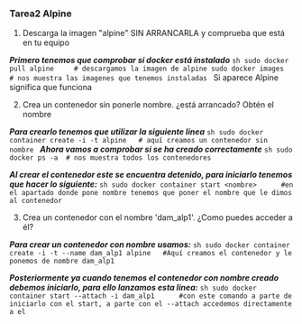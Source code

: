  ### Tarea2 Alpine ###
1. Descarga la imagen "alpine" SIN ARRANCARLA y comprueba que está en tu equipo

 ***Primero tenemos que comprobar si docker está instalado***
    ```sh
    sudo docker pull alpine     # descargamos la imagen de alpine
    sudo docker images          # nos muestra las imagenes que tenemos instaladas
    ```
Si aparece Alpine significa que funciona

2. Crea un contenedor sin ponerle nombre. ¿está arrancado? Obtén el nombre

  ***Para crearlo tenemos que utilizar la siguiente linea***
    ```sh
    sudo docker container create -i -t alpine   # aquí creamos un contenedor sin nombre
    ```
  ***Ahora vamos a comprobar si se ha creado correctamente***
    ```sh
    sudo docker ps -a  # nos muestra todos los contenedores
    ```
  
  ***Al crear el contenedor este se encuentra detenido, para iniciarlo tenemos que hacer lo siguiente:***
    ```sh
    sudo docker container start <nombre>      #en el apartado donde pone nombre tenemos que poner el nombre que le dimos al contenedor
    ```

 3. Crea un contenedor con el nombre 'dam_alp1'. ¿Como puedes acceder a él?
 
  ***Para crear un contenedor con nombre usamos:***
    ```sh
    sudo docker container create -i -t --name dam_alp1 alpine   #Aquí creamos el contenedor y le ponemos de nombre dam_alp1
    ```
  
  ***Posteriormente ya cuando tenemos el contenedor con nombre creado debemos iniciarlo, para ello lanzamos esta linea:***
    ```sh
    sudo docker container start --attach -i dam_alp1      #con este comando a parte de iniciarlo con el start, a parte con el --attach accedemos directamente a el
    ```
